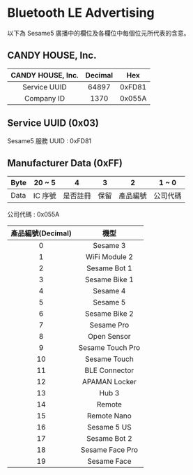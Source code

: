 # Bluetooth LE Advertising

以下為 Sesame5 廣播中的欄位及各欄位中每個位元所代表的含意。

## CANDY HOUSE, Inc.

| CANDY HOUSE, Inc. | Decimal |  Hex   |
|:-----------------:|:-------:|:------:|
|   Service UUID    |  64897  | 0xFD81 |
|    Company ID     |  1370   | 0x055A |

## Service UUID (0x03)

Sesame5 服務 UUID : 0xFD81

## Manufacturer Data (0xFF)

| Byte | 20 ~ 5 |  4   | 3  |  2   | 1 ~ 0 |
|------|:------:|:----:|:--:|:----:|:-----:|
| Data | IC 序號  | 是否註冊 | 保留 | 產品編號 | 公司代碼  |

公司代碼 : 0x055A

| 產品編號(Decimal) |        機型        |
|:----:|:----------------:|
|  0   |     Sesame 3     |
|  1   |  WiFi Module 2   |
|  2   |   Sesame Bot 1   |
|  3   |  Sesame Bike 1   |
|  4   |     Sesame 4     |
|  5   |     Sesame 5     |
|  6   |  Sesame Bike 2   |
|  7   |    Sesame Pro    |
|  8   |   Open Sensor    |
|  9   | Sesame Touch Pro |
|  10  |   Sesame Touch   |
|  11  |   BLE Connector  |
|  12  |   APAMAN Locker  |
|  13  |   Hub 3          |
|  14  |   Remote         |
|  15  |   Remote Nano    |
|  16  |   Sesame 5 US    |
|  17  |   Sesame Bot 2   |
|  18  | Sesame Face Pro  |
|  19  |   Sesame Face    |
